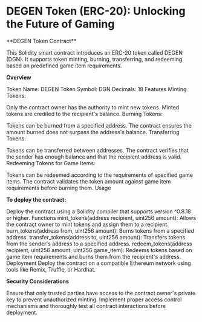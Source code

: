 <h1>DEGEN Token (ERC-20): Unlocking the Future of Gaming</h1>
**DEGEN Token Contract**

This Solidity smart contract introduces an ERC-20 token called DEGEN (DGN). It supports token minting, burning, transferring, and redeeming based on predefined game item requirements.

**Overview**

Token Name: DEGEN
Token Symbol: DGN
Decimals: 18
Features
Minting Tokens:

Only the contract owner has the authority to mint new tokens.
Minted tokens are credited to the recipient's balance.
Burning Tokens:

Tokens can be burned from a specified address.
The contract ensures the amount burned does not surpass the address's balance.
Transferring Tokens:

Tokens can be transferred between addresses.
The contract verifies that the sender has enough balance and that the recipient address is valid.
Redeeming Tokens for Game Items:

Tokens can be redeemed according to the requirements of specified game items.
The contract validates the token amount against game item requirements before burning them.
Usage

**To deploy the contract:**


Deploy the contract using a Solidity compiler that supports version ^0.8.18 or higher.
Functions
mint_tokens(address recipient, uint256 amount): Allows the contract owner to mint tokens and assign them to a recipient.
burn_tokens(address from, uint256 amount): Burns tokens from a specified address.
transfer_tokens(address to, uint256 amount): Transfers tokens from the sender's address to a specified address.
redeem_tokens(address recipient, uint256 amount, uint256 game_item): Redeems tokens based on game item requirements and burns them from the recipient's address.
Deployment
Deploy the contract on a compatible Ethereum network using tools like Remix, Truffle, or Hardhat.

**Security Considerations**


Ensure that only trusted parties have access to the contract owner's private key to prevent unauthorized minting.
Implement proper access control mechanisms and thoroughly test all contract interactions before deployment.
